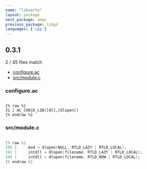 ```yaml
---
name: "libverto"
layout: package
next_package: amgx
previous_package: libgd
languages: ['cpp']
---
```

## 0.3.1
2 / 45 files match

 - [configure.ac](#configureac)
 - [src/module.c](#srcmodulec)

### configure.ac

```

{% raw %}
31 | AC_CHECK_LIB([dl],[dlopen])
{% endraw %}

```
### src/module.c

```cpp

{% raw %}
105 |     mod = dlopen(NULL, RTLD_LAZY | RTLD_LOCAL);
181 |     intdll = dlopen(filename, RTLD_LAZY | RTLD_LOCAL);
204 |     intdll = dlopen(filename, RTLD_NOW | RTLD_LOCAL);
{% endraw %}

```